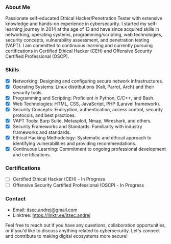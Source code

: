 ### About Me
Passionate self-educated Ethical Hacker/Penetration Tester with extensive knowledge and hands-on experience in cybersecurity. I started my self-learning journey in 2014 at the age of 13 and have since acquired skills in networking, operating systems, programming/scripting, web technologies, security concepts, vulnerability assessment, and penetration testing (VAPT). I am committed to continuous learning and currently pursuing certifications in Certified Ethical Hacker (CEH) and Offensive Security Certified Professional (OSCP).

### Skills
- [x] Networking: Designing and configuring secure network infrastructures.
- [x] Operating Systems: Linux distributions (Kali, Parrot, Arch) and their security tools.
- [x] Programming and Scripting: Proficient in Python, C/C++, and Bash.
- [x] Web Technologies: HTML, CSS, JavaScript, PHP (Laravel framework).
- [x] Security Concepts: Encryption, authentication, access control, security protocols, and best practices.
- [x] VAPT Tools: Burp Suite, Metasploit, Nmap, Wireshark, and others.
- [x] Security Frameworks and Standards: Familiarity with industry frameworks and standards.
- [x] Ethical Hacking Methodology: Systematic and ethical approach to identifying vulnerabilities and providing recommendations.
- [x] Continuous Learning: Commitment to ongoing professional development and certifications.

### Certifications
- [ ] Certified Ethical Hacker (CEH) - In Progress
- [ ] Offensive Security Certified Professional (OSCP) - In Progress

### Contact
- Email: itsec.andrej@gmail.com
- Linktree: https://linktr.ee/itsec.andrej

Feel free to reach out if you have any questions, collaboration opportunities, or if you'd like to discuss anything related to cybersecurity. Let's connect and contribute to making digital ecosystems more secure!

